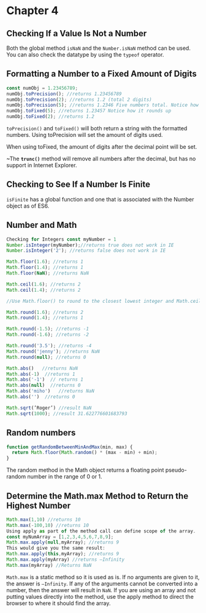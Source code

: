 # Chapter 4

## Checking If a Value Is Not a Number

Both the global method `isNaN` and the `Number.isNaN` method can be used. You can also check the datatype by using
the `typeof` operator.

## Formatting a Number to a Fixed Amount of Digits

```js
const numObj = 1.23456789;
numObj.toPrecision(); //returns 1.23456789
numObj.toPrecision(2); //returns 1.2 (total 2 digits)
numObj.toPrecision(5); //returns 1.2346 Five numbers total. Notice how it is rounded up
numObj.toFixed(5); //returns 1.23457 Notice how it rounds up
numObj.toFixed(2); //returns 1.2
```

`toPrecision()` and `toFixed()` will both return a string with the formatted numbers. Using toPrecision will set the
amount of digits used.

When using toFixed, the amount of digits after the decimal point will be set.

~The **`trunc()`** method will remove all numbers after the decimal, but has no support in Internet Explorer.

## Checking to See If a Number Is Finite

`isFinite` has a global function and one that is associated with the Number object as of ES6.

## Number and Math

```js
Checking for Integers const myNumber = 1
Number.isInteger(myNumber);//returns true does not work in IE
Number.isInteger('2'); //returns false does not work in IE

Math.floor(1.6); //returns 1
Math.floor(1.4); //returns 1
Math.floor(NaN); //returns NaN

Math.ceil(1.6); //returns 2
Math.ceil(1.4); //returns 2

//Use Math.floor() to round to the closest lowest integer and Math.ceil() when rounding to the closest highest integer.

Math.round(1.6); //returns 2
Math.round(1.4); //returns 1

Math.round(-1.5); //returns -1
Math.round(-1.6); //returns -2

Math.round('3.5'); //returns -4
Math.round('jenny'); //returns NaN
Math.round(null); //returns 0

Math.abs()   //returns NaN
Math.abs(-1)  //returns 1
Math.abs('-1')  // returns 1
Math.abs(null)  //returns 0
Math.abs('miho')   //returns NaN
Math.abs('')  //returns 0

Math.sqrt(’Roger’) //result NaN
Math.sqrt(1000); //result 31.622776601683793


```

## Random numbers

```js
function getRandomBetweenMinAndMax(min, max) {
  return Math.floor(Math.random() * (max - min) + min);
}
```

The random method in the Math object returns a floating point pseudo-random number in the range of 0 or 1.

## Determine the Math.max Method to Return the Highest Number

```js
Math.max(1,10) //returns 10
Math.max(-100,10) //returns 10
Using apply as part of the method call can define scope of the array.
const myNumArray = [1,2,3,4,5,6,7,8,9];
Math.max.apply(null,myArray); //returns 9
This would give you the same result:
Math.max.apply(this,myArray); //returns 9
Math.max.apply(myArray) //returns –Infinity
Math.max(myArray) //Returns NaN
```

`Math.max` is a static method so it is used as is. If no arguments are given to it, the answer is `–Infinity`. If any of
the arguments cannot be converted into a number, then the answer will result in `NaN`. If you are using an array and not
putting values directly into the method, use the apply method to direct the browser to where it should find the array.
